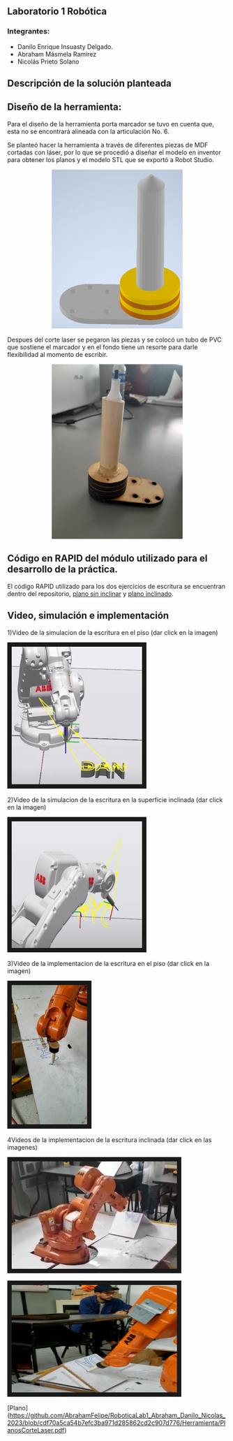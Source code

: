 ## Laboratorio 1 Robótica
### Integrantes: 
- Danilo Enrique Insuasty Delgado.
- Abraham Másmela Ramirez
- Nicolás Prieto Solano
## Descripción de la solución planteada
## Diseño de la herramienta:
Para el diseño de la herramienta porta marcador se tuvo en cuenta que, esta no se encontrará alineada con la articulación No. 6.


Se planteó hacer la herramienta a través de diferentes piezas de MDF cortadas con láser, por lo que se procedió a diseñar el modelo en inventor para obtener los planos y el modelo STL que se exportó a Robot Studio.

<div>
<p style = 'text-align:center;'>
<img src="https://github.com/AbrahamFelipe/RoboticaLab1_Abraham_Danilo_Nicolas_2023/blob/main/Herramienta/herramientaInventor.PNG" width="300px">
</p>
</div>

Despues del corte laser se pegaron las piezas y se colocó un tubo de PVC que sostiene el marcador y en el fondo tiene un resorte para darle flexibilidad al momento de escribir.

<div>
<p style = 'text-align:center;'>
<img src="https://github.com/AbrahamFelipe/RoboticaLab1_Abraham_Danilo_Nicolas_2023/blob/main/Herramienta/image_2023-03-10_141452888.png" width="300px">
</p>
</div>


## Código en RAPID del módulo utilizado para el desarrollo de la práctica.
El código RAPID utilizado para los dos ejercicios de escritura se encuentran dentro del repositorio, [plano sin inclinar]() y [plano inclinado](https://github.com/AbrahamFelipe/RoboticaLab1_Abraham_Danilo_Nicolas_2023/tree/main/Paths-CodigoRAPID/Codigo%20RAPID%20plano%20inclinado).


## Video, simulación e implementación

1)Video de la simulacion de la escritura en el piso (dar click en la imagen)

<a href="https://youtu.be/egIbVox9zpI" target="_blank"><img src="https://github.com/AbrahamFelipe/RoboticaLab1_Abraham_Danilo_Nicolas_2023/blob/main/OtrasImagenes/simulacion%20piso.PNG" 
alt="IMAGE ALT TEXT HERE" width="299" height="315" border="10" /></a>


2)Video de la simulacion de la escritura en la superficie inclinada (dar click en la imagen)

<a href="https://youtu.be/egIbVox9zpI" target="_blank"><img src="https://github.com/AbrahamFelipe/RoboticaLab1_Abraham_Danilo_Nicolas_2023/blob/main/OtrasImagenes/simulacion%20Inclinada.PNG" 
alt="IMAGE ALT TEXT HERE" width="299" height="290" border="10" /></a>




3)Video de la implementacion de la escritura en el piso (dar click en la imagen)


<a href="https://youtube.com/shorts/9Qv1UK5hy0I" target="_blank"><img src="https://github.com/AbrahamFelipe/RoboticaLab1_Abraham_Danilo_Nicolas_2023/blob/main/OtrasImagenes/LetrasPiso.PNG" 
alt="IMAGE ALT TEXT HERE" width="173" height="319.5" border="10" /></a>


4Videos de la implementacion de la escritura inclinada (dar click en las imagenes)


<a href="https://youtu.be/Ex8J-IRUotk" target="_blank"><img src="https://github.com/AbrahamFelipe/RoboticaLab1_Abraham_Danilo_Nicolas_2023/blob/main/OtrasImagenes/LetrasInclinadaP1.PNG" 
alt="IMAGE ALT TEXT HERE" width="379" height="246" border="10" /></a>


<a href="https://youtu.be/gcav8XIhltA" target="_blank"><img src="https://github.com/AbrahamFelipe/RoboticaLab1_Abraham_Danilo_Nicolas_2023/blob/main/OtrasImagenes/LetrasInclinadaP2.PNG" 
alt="IMAGE ALT TEXT HERE" width="379" height="246" border="10" /></a>






























[Plano] (https://github.com/AbrahamFelipe/RoboticaLab1_Abraham_Danilo_Nicolas_2023/blob/cdf70a5ca54b7efc3ba971d285862cd2c907d776/Herramienta/PlanosCorteLaser.pdf)
